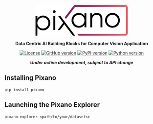 <div align="center">

<img src="images/pixano_logo.png" alt="Pixano" height="100"/>

**Data Centric AI Building Blocks for Computer Vision Application**

[![License](https://img.shields.io/badge/license-CeCILL--C-blue.svg)](LICENSE)
[![GitHub version](https://img.shields.io/github/v/release/pixano/pixano?include_prereleases)](https://github.com/pixano/pixano/releases)
[![PyPI version](https://img.shields.io/pypi/v/pixano)](https://pypi.org/project/pixano/)
[![Python version](https://img.shields.io/badge/python-3.10+-important)](https://www.python.org/downloads/)

***Under active development, subject to API change***

</div>


## Installing Pixano

```shell
pip install pixano
```

## Launching the Pixano Explorer

```shell
pixano-explorer <path/to/your/datasets>
```